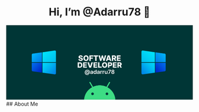 <h1 align="center" >Hi, I’m @Adarru78 👋</h1>
<img src="https://github.com/Adarru78/Adarru78/blob/main/resources/banner.png"></img>
## About Me
